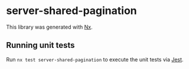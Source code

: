 # server-shared-pagination

This library was generated with [Nx](https://nx.dev).

## Running unit tests

Run `nx test server-shared-pagination` to execute the unit tests via [Jest](https://jestjs.io).

